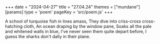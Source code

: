 +++
date = "2024-04-27"
title = "27.04.24"
themes = ["mundane"]
[params]
  type = 'poem'
  pageKey = 'src/poem.js'
+++

A school of turquoise fish in lines amass,
They dive into criss-cross cross-hatching cloth,
An ocean draping by the window pane,
Soaks all the pale and whitened walls in blue,
I've never seen them quite depart before,
I guess the sharks don't dally in their plane.
